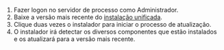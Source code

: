 1. Fazer logon no servidor de processo como Administrador.
2. Baixe a versão mais recente do [instalação unificada](http://aka.ms/unifiedinstaller).
3. Clique duas vezes o instalador para iniciar o processo de atualização.
4. O instalador irá detectar os diversos componentes que estão instalados e os atualizará para a versão mais recente.
